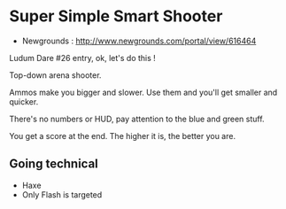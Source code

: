 # Super Simple Smart Shooter

* Newgrounds : http://www.newgrounds.com/portal/view/616464

Ludum Dare #26 entry, ok, let's do this !

Top-down arena shooter.

Ammos make you bigger and slower. Use them and you'll get smaller and quicker.

There's no numbers or HUD, pay attention to the blue and green stuff.

You get a score at the end. The higher it is, the better you are.

## Going technical

* Haxe
* Only Flash is targeted
